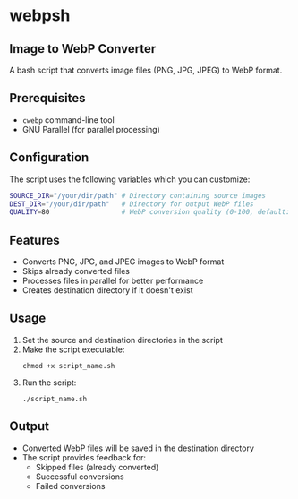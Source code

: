 # webpsh
## Image to WebP Converter

A bash script that converts image files (PNG, JPG, JPEG) to WebP format.

## Prerequisites

- `cwebp` command-line tool
- GNU Parallel (for parallel processing)

## Configuration

The script uses the following variables which you can customize:

```bash
SOURCE_DIR="/your/dir/path" # Directory containing source images
DEST_DIR="/your/dir/path"   # Directory for output WebP files
QUALITY=80                  # WebP conversion quality (0-100, default: 80)
```

## Features

- Converts PNG, JPG, and JPEG images to WebP format
- Skips already converted files
- Processes files in parallel for better performance
- Creates destination directory if it doesn't exist

## Usage

1. Set the source and destination directories in the script
2. Make the script executable:
   ```
   chmod +x script_name.sh
   ```
3. Run the script:
   ```
   ./script_name.sh
   ```

## Output

- Converted WebP files will be saved in the destination directory
- The script provides feedback for:
  - Skipped files (already converted)
  - Successful conversions
  - Failed conversions
